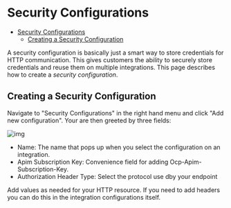 # Security Configurations

- [Security Configurations](#security-configurations)
  - [Creating a Security Configuration](#creating-a-security-configuration)

A security configuration is basically just a smart way to store credentials for HTTP communication. This gives customers the ability to securely store credentials and reuse them on multiple integrations. This page describes how to create a *security configuration*.

## Creating a Security Configuration

Navigate to "Security Configurations" in the right hand menu and click "Add new configuration". Your are then greeted by three fields:

![img](https://cmhpictsa.blob.core.windows.net/pictures/Security%20Config%20new.png?sv=2020-04-08&st=2021-10-25T12%3A16%3A05Z&se=2040-10-26T12%3A16%3A00Z&sr=b&sp=r&sig=u3dl0rsz%2FlHElWJddppOtcFbuwpvqIzhuxvynKgJkCc%3D)

- Name: The name that pops up when you select the configuration on an integration.
- Apim Subscription Key: Convenience field for adding Ocp-Apim-Subscription-Key.
- Authorization Header Type: Select the protocol use dby your endpoint

Add values as needed for your HTTP resource. If you need to add headers you can do this in the integration configurations itself.
